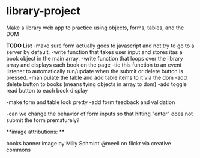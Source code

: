 # library-project
Make a library web app to practice using objects, forms, tables, and the DOM


**TODO List**
-make sure form actually goes to javascript and not try to go to a server by default. 
-write function that takes user input and stores itas a book object in the main array. 
-write function that loops over the library array and displays each book on the page
-tie this function to an event listener to automatically run/update when the submit or delete button is pressed.
-manipulate the table and add table items to it via the dom
-add delete button to books (means tying objects in array to dom)
-add toggle read button to each book display

-make form and table look pretty
-add form feedback and validation

-can we change the behavior of form inputs so that hitting "enter" does not submit the form prematurely? 



**image attributions: **

books banner image by Milly Schmidt @meeli on flickr via creative commons